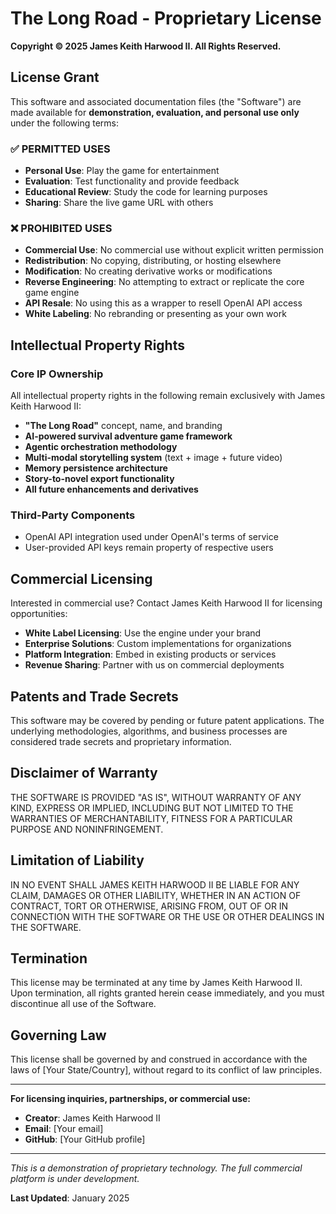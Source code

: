 # The Long Road - Proprietary License

**Copyright © 2025 James Keith Harwood II. All Rights Reserved.**

## License Grant

This software and associated documentation files (the "Software") are made available for **demonstration, evaluation, and personal use only** under the following terms:

### ✅ PERMITTED USES
- **Personal Use**: Play the game for entertainment
- **Evaluation**: Test functionality and provide feedback
- **Educational Review**: Study the code for learning purposes
- **Sharing**: Share the live game URL with others

### ❌ PROHIBITED USES
- **Commercial Use**: No commercial use without explicit written permission
- **Redistribution**: No copying, distributing, or hosting elsewhere
- **Modification**: No creating derivative works or modifications
- **Reverse Engineering**: No attempting to extract or replicate the core game engine
- **API Resale**: No using this as a wrapper to resell OpenAI API access
- **White Labeling**: No rebranding or presenting as your own work

## Intellectual Property Rights

### Core IP Ownership
All intellectual property rights in the following remain exclusively with James Keith Harwood II:

- **"The Long Road"** concept, name, and branding
- **AI-powered survival adventure game framework**
- **Agentic orchestration methodology** 
- **Multi-modal storytelling system** (text + image + future video)
- **Memory persistence architecture**
- **Story-to-novel export functionality**
- **All future enhancements and derivatives**

### Third-Party Components
- OpenAI API integration used under OpenAI's terms of service
- User-provided API keys remain property of respective users

## Commercial Licensing

Interested in commercial use? Contact James Keith Harwood II for licensing opportunities:

- **White Label Licensing**: Use the engine under your brand
- **Enterprise Solutions**: Custom implementations for organizations  
- **Platform Integration**: Embed in existing products or services
- **Revenue Sharing**: Partner with us on commercial deployments

## Patents and Trade Secrets

This software may be covered by pending or future patent applications. The underlying methodologies, algorithms, and business processes are considered trade secrets and proprietary information.

## Disclaimer of Warranty

THE SOFTWARE IS PROVIDED "AS IS", WITHOUT WARRANTY OF ANY KIND, EXPRESS OR IMPLIED, INCLUDING BUT NOT LIMITED TO THE WARRANTIES OF MERCHANTABILITY, FITNESS FOR A PARTICULAR PURPOSE AND NONINFRINGEMENT.

## Limitation of Liability

IN NO EVENT SHALL JAMES KEITH HARWOOD II BE LIABLE FOR ANY CLAIM, DAMAGES OR OTHER LIABILITY, WHETHER IN AN ACTION OF CONTRACT, TORT OR OTHERWISE, ARISING FROM, OUT OF OR IN CONNECTION WITH THE SOFTWARE OR THE USE OR OTHER DEALINGS IN THE SOFTWARE.

## Termination

This license may be terminated at any time by James Keith Harwood II. Upon termination, all rights granted herein cease immediately, and you must discontinue all use of the Software.

## Governing Law

This license shall be governed by and construed in accordance with the laws of [Your State/Country], without regard to its conflict of law principles.

---

**For licensing inquiries, partnerships, or commercial use:**
- **Creator**: James Keith Harwood II
- **Email**: [Your email]
- **GitHub**: [Your GitHub profile]

---

*This is a demonstration of proprietary technology. The full commercial platform is under development.*

**Last Updated**: January 2025

